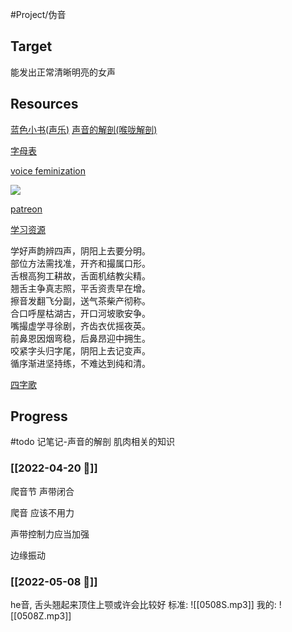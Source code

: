 #Project/伪音
## Target
能发出正常清晰明亮的女声

## Resources
[蓝色小书(声乐)](x-devonthink-item://CFD97273-DD7C-45E9-8B20-3138A7E7A719)
[声音的解剖(喉咙解剖)](x-devonthink-item://2DE113C1-D2A6-40FA-88A9-CF4489C5D322)

[字母表](http://xh.5156edu.com/pinyi.html)

[voice feminization](https://www.youtube.com/watch?v=BfCS01MkbIY&list=PLYJkVI7LLpknvBww07jnsxbz-_Lkynsry)

![](https://picture-bed-1301848969.cos.ap-shanghai.myqcloud.com/20220527153004.png)


[patreon](https://www.patreon.com/m/2213555/posts)

[学习资源](https://docs.google.com/spreadsheets/d/1F0zsAOoyfBXu63_U2zy0et0Ku1OxZ0DCDKUsEI5Ebjs/edit#gid=1676784532)

学好声韵辨四声，阴阳上去要分明。  
部位方法需找准，开齐和撮属口形。  
舌根高狗工耕故，舌面机结教尖精。  
翘舌主争真志照，平舌资责早在增。  
擦音发翻飞分副，送气茶柴产彻称。  
合口呼屋枯湖古，开口河坡歌安争。  
嘴撮虚学寻徐剧，齐齿衣优摇夜英。  
前鼻恩因烟弯稳，后鼻昂迎中拥生。  
咬紧字头归字尾，阴阳上去记变声。  
循序渐进坚持练，不难达到纯和清。

[四字歌](https://www.bilibili.com/video/BV19J411a7uB)

## Progress
#todo 记笔记-声音的解剖 肌肉相关的知识

### [[2022-04-20 📅]]
爬音节
声带闭合

爬音 应该不用力

声带控制力应当加强

边缘振动

### [[2022-05-08 📅]]
he音, 舌头翘起来顶住上颚或许会比较好
标准:
![[0508S.mp3]]
我的:
![[0508Z.mp3]]